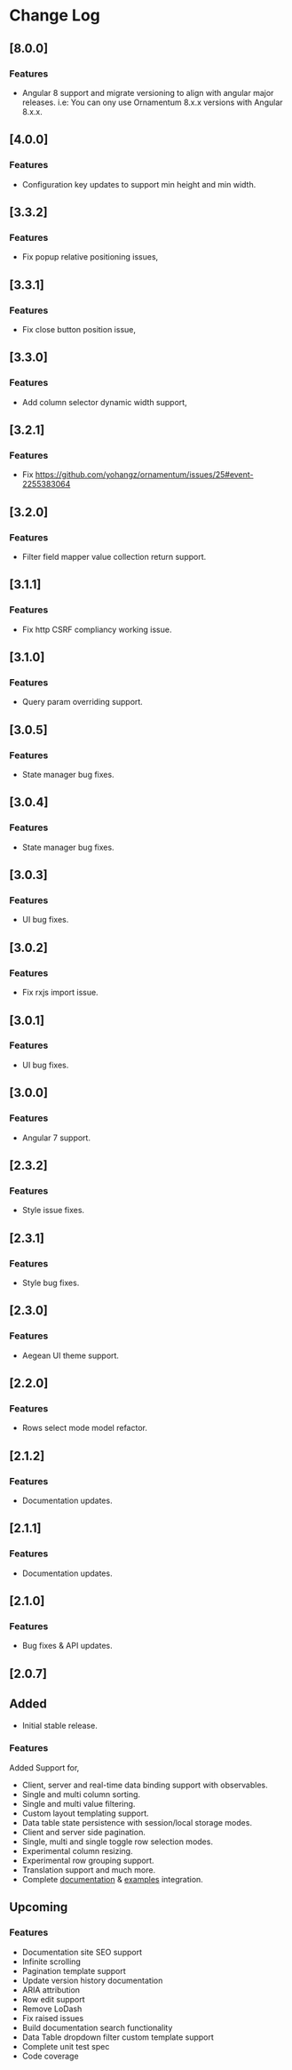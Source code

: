 # Change Log

## [8.0.0]
### Features
- Angular 8 support and migrate versioning to align with angular major releases.
i.e: You can ony use Ornamentum 8.x.x versions with Angular 8.x.x.

## [4.0.0]
### Features
- Configuration key updates to support min height and min width.

## [3.3.2]
### Features
- Fix popup relative positioning issues,

## [3.3.1]
### Features
- Fix close button position issue,

## [3.3.0]
### Features
- Add column selector dynamic width support,

## [3.2.1]
### Features
- Fix https://github.com/yohangz/ornamentum/issues/25#event-2255383064

## [3.2.0]
### Features
- Filter field mapper value collection return support.

## [3.1.1]
### Features
- Fix http CSRF compliancy working issue.

## [3.1.0]
### Features
- Query param overriding support.

## [3.0.5]
### Features
- State manager bug fixes.

## [3.0.4]
### Features
- State manager bug fixes.

## [3.0.3]
### Features
- UI bug fixes.

## [3.0.2]
### Features
- Fix rxjs import issue.

## [3.0.1]
### Features
- UI bug fixes.

## [3.0.0]
### Features
- Angular 7 support.

## [2.3.2]
### Features
- Style issue fixes.

## [2.3.1]
### Features
- Style bug fixes.

## [2.3.0]
### Features
- Aegean UI theme support.

## [2.2.0]
### Features
-  Rows select mode model refactor.

## [2.1.2]
### Features
-  Documentation updates.

## [2.1.1]
### Features
-  Documentation updates.

## [2.1.0]
### Features
- Bug fixes & API updates.

## [2.0.7]
## Added
- Initial stable release.

### Features
Added Support for,
- Client, server and real-time data binding support with observables.
- Single and multi column sorting.
- Single and multi value filtering.
- Custom layout templating support.
- Data table state persistence with session/local storage modes.
- Client and server side pagination.
- Single, multi and single toggle row selection modes.
- Experimental column resizing.
- Experimental row grouping support.
- Translation support and much more.
- Complete [documentation](https://ornamentum.app/api-docs/) & [examples](https://ornamentum.app/) integration.

## Upcoming
### Features

- Documentation site SEO support
- Infinite scrolling
- Pagination template support
- Update version history documentation
- ARIA attribution
- Row edit support
- Remove LoDash
- Fix raised issues
- Build documentation search functionality
- Data Table dropdown filter custom template support
- Complete unit test spec
- Code coverage




